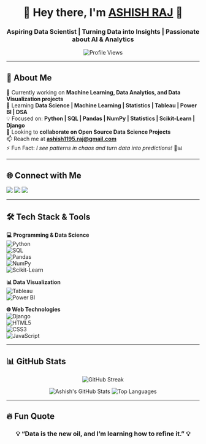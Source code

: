 <h1 align="center">🚀 Hey there, I'm <a href="https://www.linkedin.com/in/ashish-raj-070486248/" target="_blank">ASHISH RAJ</a> 🚀</h1>
<h3 align="center">Aspiring Data Scientist | Turning Data into Insights | Passionate about AI & Analytics</h3>

<p align="center">
  <img src="https://komarev.com/ghpvc/?username=ashish570raj&label=Profile%20views&color=0e75b6&style=flat" alt="Profile Views" />
</p>

---

## 🌟 About Me  
🔭 Currently working on **Machine Learning, Data Analytics, and Data Visualization projects**  
🌱 Learning **Data Science | Machine Learning | Statistics | Tableau | Power BI | DSA**  
💡 Focused on: **Python | SQL | Pandas | NumPy | Statistics | Scikit-Learn | Django**  
👯 Looking to **collaborate on Open Source Data Science Projects**  
📫 Reach me at **ashish1195.raj@gmail.com**  
⚡ Fun Fact: *I see patterns in chaos and turn data into predictions!* 🤖📊  

---

## 🌐 Connect with Me  
<p align="left">
  <a href="https://x.com/AshishR86786550" target="_blank"><img src="https://img.shields.io/badge/Twitter-1DA1F2?style=for-the-badge&logo=twitter&logoColor=white"/></a>
  <a href="https://www.linkedin.com/in/ashish-raj-070486248/" target="_blank"><img src="https://img.shields.io/badge/LinkedIn-0A66C2?style=for-the-badge&logo=linkedin&logoColor=white"/></a>
  <a href="https://instagram.com/ASHISH__TRACKERR" target="_blank"><img src="https://img.shields.io/badge/Instagram-E4405F?style=for-the-badge&logo=instagram&logoColor=white"/></a>
</p>

---

## 🛠️ Tech Stack & Tools  

**💻 Programming & Data Science**  
![Python](https://img.shields.io/badge/Python-3776AB?style=for-the-badge&logo=python&logoColor=white)  
![SQL](https://img.shields.io/badge/MySQL-4479A1?style=for-the-badge&logo=mysql&logoColor=white)  
![Pandas](https://img.shields.io/badge/Pandas-150458?style=for-the-badge&logo=pandas&logoColor=white)  
![NumPy](https://img.shields.io/badge/NumPy-013243?style=for-the-badge&logo=numpy&logoColor=white)  
![Scikit-Learn](https://img.shields.io/badge/Scikit--Learn-F7931E?style=for-the-badge&logo=scikit-learn&logoColor=white)  

**📊 Data Visualization**  
![Tableau](https://img.shields.io/badge/Tableau-E97627?style=for-the-badge&logo=Tableau&logoColor=white)  
![Power BI](https://img.shields.io/badge/Power%20BI-F2C811?style=for-the-badge&logo=powerbi&logoColor=white)  

**🌐 Web Technologies**  
![Django](https://img.shields.io/badge/Django-092E20?style=for-the-badge&logo=django&logoColor=white)  
![HTML5](https://img.shields.io/badge/HTML5-E34F26?style=for-the-badge&logo=html5&logoColor=white)  
![CSS3](https://img.shields.io/badge/CSS3-1572B6?style=for-the-badge&logo=css3&logoColor=white)  
![JavaScript](https://img.shields.io/badge/JavaScript-F7DF1E?style=for-the-badge&logo=javascript&logoColor=black)  

---

## 📊 GitHub Stats  

<p align="center">
  <img src="https://github-readme-streak-stats.herokuapp.com/?user=Ashish570raj&theme=tokyonight" alt="GitHub Streak"/>
</p>

<p align="center">
  <img src="https://github-readme-stats.vercel.app/api?username=Ashish570raj&show_icons=true&theme=tokyonight" alt="Ashish's GitHub Stats"/>
  <img src="https://github-readme-stats.vercel.app/api/top-langs/?username=Ashish570raj&layout=compact&theme=tokyonight" alt="Top Languages"/>
</p>

---

## 🔥 Fun Quote  
<h3 align="center">💡 “Data is the new oil, and I’m learning how to refine it.” 💡</h3>
